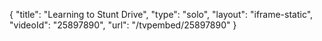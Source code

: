 {
    "title": "Learning to Stunt Drive",
    "type": "solo",
    "layout": "iframe-static",
    "videoId": "25897890",
    "url": "\/tvpembed\/25897890"
}